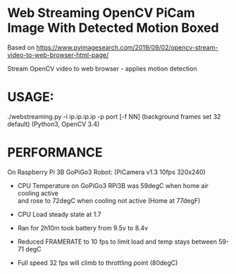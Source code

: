 # Web Streaming OpenCV PiCam Image With Detected Motion Boxed

Based on https://www.pyimagesearch.com/2019/09/02/opencv-stream-video-to-web-browser-html-page/  

Stream OpenCV video to web browser - applies motion detection


# USAGE:  
 ./webstreaming.py -i ip.ip.ip.ip -p port [-f NN]  (background frames set 32 default)
 (Python3, OpenCV 3.4)

# PERFORMANCE  
  On Raspberry Pi 3B GoPiGo3 Robot:  (PiCamera v1.3 10fps 320x240)  

 -  CPU Temperature on GoPiGo3 RPi3B was 59degC when home air cooling active  
    and rose to 72degC when cooling not active (Home at 77degF)

 - CPU Load steady state at 1.7  

 - Ran for 2h10m took battery from 9.5v to 8.4v  

 - Reduced FRAMERATE to 10 fps to limit load and temp stays between 59-71 degC  

 - Full speed 32 fps will climb to throttling point (80degC)  
